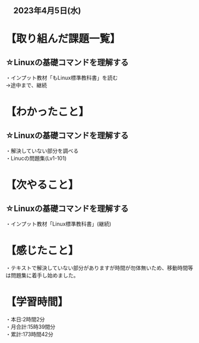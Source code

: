 ## 　2023年4月5日(水)
# 【取り組んだ課題一覧】
## ☆Linuxの基礎コマンドを理解する
・インプット教材「もLinux標準教科書」を読む<br>
→途中まで、継続
# 【わかったこと】
## ☆Linuxの基礎コマンドを理解する
・解決していない部分を調べる<br>
・Linucの問題集(Lv1-101)
# 【次やること】
## ☆Linuxの基礎コマンドを理解する
・インプット教材「Linux標準教科書」(継続)
# 【感じたこと】
・テキストで解決していない部分がありますが時間が勿体無いため、移動時間等は問題集に着手し始めました。
# 【学習時間】
・本日:2時間2分<br>
・月合計:15時39間分<br>
・累計:173時間42分
